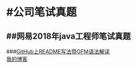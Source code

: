 #公司笔试真题
===
##网易2018年java工程师笔试真题
----
###[GitHub上README写法暨GFM语法解读](https://blog.csdn.net/guodongxiaren/article/details/23690801)<br>
        [我的博客](https://blog.csdn.net/heluan123132/article/details/78896875)<br>
